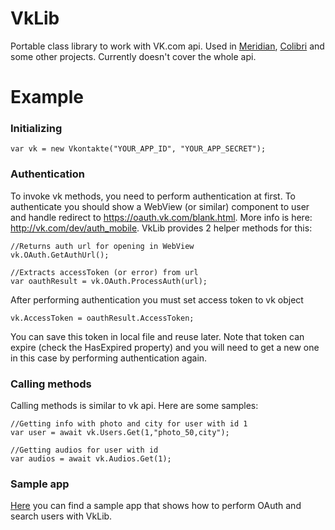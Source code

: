 # VkLib
Portable class library to work with VK.com api. Used in [Meridian](https://github.com/artemshuba/meridian), [Colibri](https://github.com/artemshuba/Colibri) and some other projects.
Currently doesn't cover the whole api.

# Example
### Initializing
```
var vk = new Vkontakte("YOUR_APP_ID", "YOUR_APP_SECRET");
```
### Authentication
To invoke vk methods, you need to perform authentication at first.
To authenticate you should show a WebView (or similar) component to user and handle redirect to https://oauth.vk.com/blank.html. More info is here: http://vk.com/dev/auth_mobile.
VkLib provides 2 helper methods for this:
```
//Returns auth url for opening in WebView
vk.OAuth.GetAuthUrl();
```
```
//Extracts accessToken (or error) from url
var oauthResult = vk.OAuth.ProcessAuth(url);
```
After performing authentication you must set access token to vk object
```
vk.AccessToken = oauthResult.AccessToken;
```
You can save this token in local file and reuse later. Note that token can expire (check the HasExpired property) and you will need to get a new one in this case by performing authentication again.
### Calling methods
Calling methods is similar to vk api. Here are some samples:
```
//Getting info with photo and city for user with id 1
var user = await vk.Users.Get(1,"photo_50,city");

//Getting audios for user with id
var audios = await vk.Audios.Get(1);
```

### Sample app
[Here](https://github.com/artemshuba/VkPeopleSearchApp) you can find a sample app that shows how to perform OAuth and search users with VkLib.
